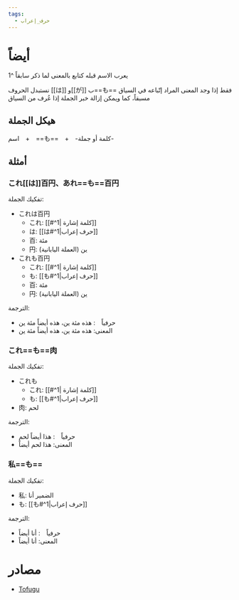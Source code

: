 ```yaml
---
tags:
  - حرف_إعراب
---
```

# أيضاً
يعرب الاسم قبله كتابع بالمعنى لما ذكر سابقاً ^1

نستبدل الحروف [[は]] و[[が]] ب==も== فقط إذا وجد المعنى المراد إتّباعه في السياق مسبقاً، كما ويمكن إزالة خبر الجملة إذا عُرف من السياق
## هيكل الجملة
اسم　+　==も==　+　-كلمة أو جملة-
## أمثلة
### これ[[は]]百円、あれ==も==百円
تفكيك الجملة:
- これは百円
	- これ: [[#^1| كلمة إشارة]]
	- は: [[は#^1|حرف إعراب]]
	- 百: مئة
	- 円: ين (العملة اليابانية)
- これも百円
	- これ: [[#^1| كلمة إشارة]]
	- も: [[も#^1|حرف إعراب]]
	- 百: مئة
	- 円: ين (العملة اليابانية)

الترجمة:
- حرفياً　: هذه مئة ين، هذه أيضاً مئة ين
- المعنى: هذه مئة ين، هذه أيضاً مئة ين
### これ==も==肉
تفكيك الجملة:
- これも
	- これ: [[#^1| كلمة إشارة]]
	- も: [[も#^1|حرف إعراب]]
- 肉: لحم

الترجمة:
- حرفياً　: هذا أيضاً لحم
- المعنى: هذا لحم أيضاً
### 私==も==
تفكيك الجملة:
- 私: الضمير أنا
- も: [[も#^1|حرف إعراب]]

الترجمة:
- حرفياً　: أنا أيضاً
- المعنى: أنا أيضاً
# مصادر
- [Tofugu](https://tofugu.com/japanese-grammar/particle-mo)
